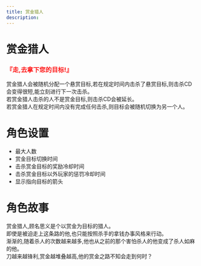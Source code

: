 ```yaml
---
title: 赏金猎人
description:
---
```

# 赏金猎人

<h3><font color=#ff1919> 『走,去拿下您的目标!』 </font></h3>

赏金猎人会被随机分配一个悬赏目标,若在规定时间内击杀了悬赏目标,则击杀CD会变得很短,能立刻进行下一次击杀。<br>
若赏金猎人击杀的人不是赏金目标,则击杀CD会被延长。<br>
若赏金猎人在规定时间内没有完成任何击杀,则目标会被随机切换为另一个人。

# 角色设置
- 最大人数
- 赏金目标切换时间
- 击杀赏金目标的奖励冷却时间
- 击杀赏金目标以外玩家的惩罚冷却时间
- 显示指向目标的箭头
# 角色故事
赏金猎人,顾名思义是个以赏金为目标的猎人。<br>
即使是被迫走上这条路的他,也只能按照杀手的拿钱办事风格来行动。<br>
渐渐的,随着杀人的次数越来越多,他也从之前的那个害怕杀人的他变成了杀人如麻的他。<br>
刀越来越锋利,赏金越堆叠越高,他的赏金之路不知会走到何时？